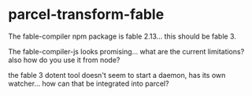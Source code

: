# parcel-transform-fable

The fable-compiler npm package is fable 2.13... this should be fable 3.

The fable-compiler-js looks promising... what are the current limitations? also how do you use it from node?

the fable 3 dotent tool doesn't seem to start a daemon, has its own watcher... how can that be integrated into parcel?
